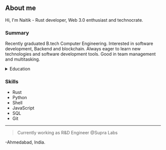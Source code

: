 ## About me

Hi, I'm Naitik - Rust developer, Web 3.0 enthusiast and technocrate.

### Summary
Recently graduated B.tech Computer Engineering. Interested in software development, Backend and blockchain. Always eager to learn new technologies and software development tools. Good in team management and multitasking.

<!--Education section -->
<details>
<summary>Education</summary>
  
|      Education      |  Performance  |
|--------------------:|---------------|
|       10th          |     91.66%    |
|       12th          |     76.15%    |
|      B.tech         |   9.52 CGPA   |

</details>

### Skills
+ Rust
+ Python
+ Shell
+ JavaScript
+ SQL
+ Git

---
> Currently working as R&D Engineer @Supra Labs

-Ahmedabad, India.
